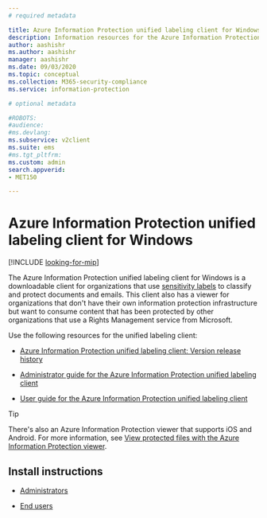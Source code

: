 ```yaml
---
# required metadata

title: Azure Information Protection unified labeling client for Windows
description: Information resources for the Azure Information Protection unified labeling client for Windows.
author: aashishr
ms.author: aashishr
manager: aashishr
ms.date: 09/03/2020
ms.topic: conceptual
ms.collection: M365-security-compliance
ms.service: information-protection

# optional metadata

#ROBOTS:
#audience:
#ms.devlang:
ms.subservice: v2client
ms.suite: ems
#ms.tgt_pltfrm:
ms.custom: admin
search.appverid:
- MET150

---
```


# Azure Information Protection unified labeling client for Windows

[!INCLUDE [looking-for-mip](../includes/looking-for-mip.md)]

The Azure Information Protection unified labeling client for Windows is a downloadable client for organizations that use [sensitivity labels](/microsoft-365/compliance/sensitivity-labels) to classify and protect documents and emails. This client also has a viewer for organizations that don't have their own information protection infrastructure but want to consume content that has been protected by other organizations that use a Rights Management service from Microsoft.

Use the following resources for the unified labeling client:

- [Azure Information Protection unified labeling client: Version release history](/purview/information-protection/information-protection-client-relnotes)

- [Administrator guide for the Azure Information Protection unified labeling client](clientv2-admin-guide.md)

- [User guide for the Azure Information Protection unified labeling client](clientv2-user-guide.md)

> [!TIP]
> There's also an Azure Information Protection viewer that supports iOS and Android. For more information, see [View protected files with the Azure Information Protection viewer](https://support.microsoft.com/topic/view-protected-files-with-the-azure-information-protection-viewer-9fb56fae-7989-48b0-850f-f446e057cf73).

## Install instructions

- [Administrators](clientv2-admin-guide-install.md)

- [End users](install-unifiedlabelingclient-app.md)